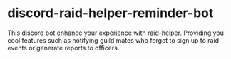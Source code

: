 # discord-raid-helper-reminder-bot

This discord bot enhance your experience with raid-helper. Providing you cool features such as notifying guild mates who forgot to sign up to raid events or generate reports to officers.
